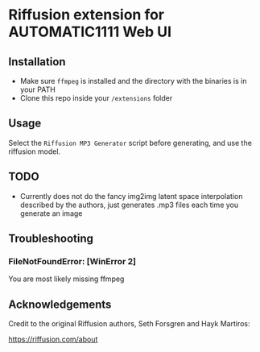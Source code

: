 # Riffusion extension for AUTOMATIC1111 Web UI

## Installation
- Make sure `ffmpeg` is installed and the directory with the binaries is in your PATH
- Clone this repo inside your `/extensions` folder

## Usage

Select the `Riffusion MP3 Generator` script before generating, and use the riffusion model.

## TODO
- Currently does not do the fancy img2img latent space interpolation described by the authors, just generates .mp3 files each time you generate an image

## Troubleshooting
### FileNotFoundError: [WinError 2]
You are most likely missing ffmpeg

## Acknowledgements
Credit to the original Riffusion authors, Seth Forsgren and Hayk Martiros:

https://riffusion.com/about
